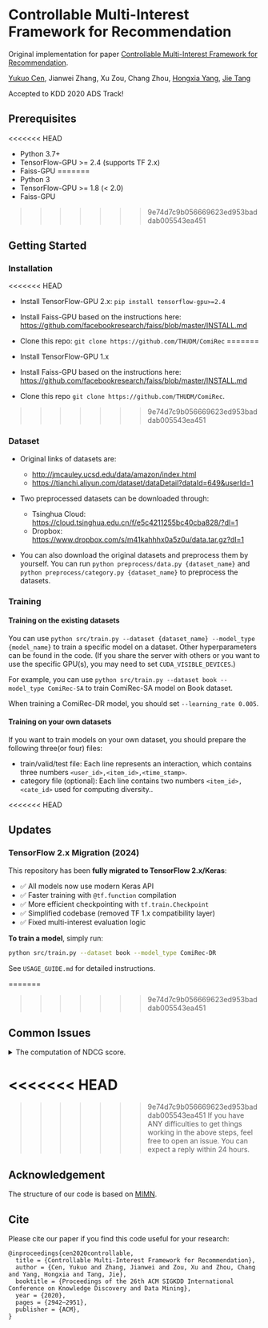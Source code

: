 # Controllable Multi-Interest Framework for Recommendation

Original implementation for paper [Controllable Multi-Interest Framework for Recommendation](https://arxiv.org/abs/2005.09347).

[Yukuo Cen](https://sites.google.com/view/yukuocen), Jianwei Zhang, Xu Zou, Chang Zhou, [Hongxia Yang](https://sites.google.com/site/hystatistics/home), [Jie Tang](http://keg.cs.tsinghua.edu.cn/jietang/)

Accepted to KDD 2020 ADS Track!

## Prerequisites

<<<<<<< HEAD
- Python 3.7+
- TensorFlow-GPU >= 2.4 (supports TF 2.x)
- Faiss-GPU
=======
- Python 3
- TensorFlow-GPU >= 1.8 (< 2.0)
- Faiss-GPU 
>>>>>>> 9e74d7c9b056669623ed953baddab005543ea451

## Getting Started

### Installation

<<<<<<< HEAD
- Install TensorFlow-GPU 2.x: `pip install tensorflow-gpu>=2.4`

- Install Faiss-GPU based on the instructions here: https://github.com/facebookresearch/faiss/blob/master/INSTALL.md

- Clone this repo: `git clone https://github.com/THUDM/ComiRec`
=======
- Install TensorFlow-GPU 1.x

- Install Faiss-GPU based on the instructions here: https://github.com/facebookresearch/faiss/blob/master/INSTALL.md

- Clone this repo `git clone https://github.com/THUDM/ComiRec`.
>>>>>>> 9e74d7c9b056669623ed953baddab005543ea451

### Dataset

- Original links of datasets are:

  - http://jmcauley.ucsd.edu/data/amazon/index.html
  - https://tianchi.aliyun.com/dataset/dataDetail?dataId=649&userId=1

- Two preprocessed datasets can be downloaded through: 

  - Tsinghua Cloud: https://cloud.tsinghua.edu.cn/f/e5c4211255bc40cba828/?dl=1
  - Dropbox: https://www.dropbox.com/s/m41kahhhx0a5z0u/data.tar.gz?dl=1

- You can also download the original datasets and preprocess them by yourself. You can run `python preprocess/data.py {dataset_name}` and `python preprocess/category.py {dataset_name}` to preprocess the datasets. 

### Training

#### Training on the existing datasets

You can use `python src/train.py --dataset {dataset_name} --model_type {model_name}` to train a specific model on a dataset. Other hyperparameters can be found in the code. (If you share the server with others or you want to use the specific GPU(s), you may need to set `CUDA_VISIBLE_DEVICES`.) 

For example, you can use `python src/train.py --dataset book --model_type ComiRec-SA` to train ComiRec-SA model on Book dataset.

When training a ComiRec-DR model, you should set `--learning_rate 0.005`. 

#### Training on your own datasets

If you want to train models on your own dataset, you should prepare the following three(or four) files:
- train/valid/test file: Each line represents an interaction, which contains three numbers `<user_id>,<item_id>,<time_stamp>`.
- category file (optional): Each line contains two numbers `<item_id>,<cate_id>` used for computing diversity..

<<<<<<< HEAD
## Updates

### TensorFlow 2.x Migration (2024)

This repository has been **fully migrated to TensorFlow 2.x/Keras**:
- ✅ All models now use modern Keras API
- ✅ Faster training with `@tf.function` compilation
- ✅ More efficient checkpointing with `tf.train.Checkpoint`
- ✅ Simplified codebase (removed TF 1.x compatibility layer)
- ✅ Fixed multi-interest evaluation logic

**To train a model**, simply run:
```bash
python src/train.py --dataset book --model_type ComiRec-DR
```

See `USAGE_GUIDE.md` for detailed instructions.

=======
>>>>>>> 9e74d7c9b056669623ed953baddab005543ea451
## Common Issues

<details>
<summary>
The computation of NDCG score.
</summary>
<br/>
I'm so sorry that the computation of NDCG score in the original version (now in `paper` branch) is not consistent with the definition in the paper, as mentioned in the issue #6. 
I have updated the computation of NDCG score in the `master` branch according to the correct definition. For reproducing the NDCG scores reported in the paper, please use the `paper` branch.
By the way, I personally recommend to use the reported results of recall and hit rate only.
</details>

<<<<<<< HEAD
=======

>>>>>>> 9e74d7c9b056669623ed953baddab005543ea451
If you have ANY difficulties to get things working in the above steps, feel free to open an issue. You can expect a reply within 24 hours.

## Acknowledgement

The structure of our code is based on [MIMN](https://github.com/UIC-Paper/MIMN).

## Cite

Please cite our paper if you find this code useful for your research:

```
@inproceedings{cen2020controllable,
  title = {Controllable Multi-Interest Framework for Recommendation},
  author = {Cen, Yukuo and Zhang, Jianwei and Zou, Xu and Zhou, Chang and Yang, Hongxia and Tang, Jie},
  booktitle = {Proceedings of the 26th ACM SIGKDD International Conference on Knowledge Discovery and Data Mining},
  year = {2020},
  pages = {2942–2951},
  publisher = {ACM},
}
```
